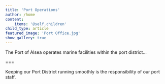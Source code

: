 ```yaml
---
title: 'Port Operations'
author: /home
content:
    items: '@self.children'
child_type: article
featured_image: 'Port Office.jpg'
show_gallery: true
---
```


The Port of Alsea operates marine facilities within the port district...


===

Keeping our Port District running smoothly is the responsibility of our port staff.


